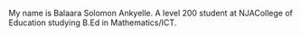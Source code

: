 My name is Balaara Solomon Ankyelle. A level 200 student at NJACollege of Education studying B.Ed in Mathematics/ICT.


